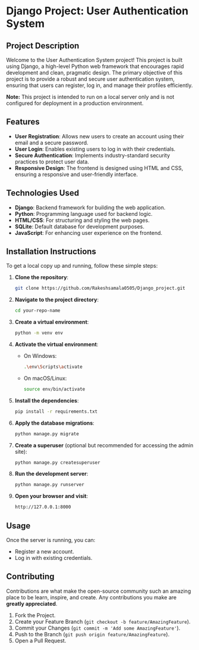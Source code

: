 # Django Project: User Authentication System

## Project Description

Welcome to the User Authentication System project! This project is built using Django, a high-level Python web framework that encourages rapid development and clean, pragmatic design. The primary objective of this project is to provide a robust and secure user authentication system, ensuring that users can register, log in, and manage their profiles efficiently.

**Note:** This project is intended to run on a local server only and is not configured for deployment in a production environment.

## Features

- **User Registration**: Allows new users to create an account using their email and a secure password.
- **User Login**: Enables existing users to log in with their credentials.
- **Secure Authentication**: Implements industry-standard security practices to protect user data.
- **Responsive Design**: The frontend is designed using HTML and CSS, ensuring a responsive and user-friendly interface.

## Technologies Used

- **Django**: Backend framework for building the web application.
- **Python**: Programming language used for backend logic.
- **HTML/CSS**: For structuring and styling the web pages.
- **SQLite**: Default database for development purposes.
- **JavaScript**: For enhancing user experience on the frontend.

## Installation Instructions

To get a local copy up and running, follow these simple steps:

1. **Clone the repository**:
    ```sh
    git clone https://github.com/Rakeshsamala0505/Django_project.git
    ```

2. **Navigate to the project directory**:
    ```sh
    cd your-repo-name
    ```

3. **Create a virtual environment**:
    ```sh
    python -m venv env
    ```

4. **Activate the virtual environment**:
    - On Windows:
        ```sh
        .\env\Scripts\activate
        ```
    - On macOS/Linux:
        ```sh
        source env/bin/activate
        ```

5. **Install the dependencies**:
    ```sh
    pip install -r requirements.txt
    ```

6. **Apply the database migrations**:
    ```sh
    python manage.py migrate
    ```

7. **Create a superuser** (optional but recommended for accessing the admin site):
    ```sh
    python manage.py createsuperuser
    ```

8. **Run the development server**:
    ```sh
    python manage.py runserver
    ```

9. **Open your browser and visit**:
    ```sh
    http://127.0.0.1:8000
    ```

## Usage

Once the server is running, you can:

- Register a new account.
- Log in with existing credentials.

## Contributing

Contributions are what make the open-source community such an amazing place to be learn, inspire, and create. Any contributions you make are **greatly appreciated**.

1. Fork the Project.
2. Create your Feature Branch (`git checkout -b feature/AmazingFeature`).
3. Commit your Changes (`git commit -m 'Add some AmazingFeature'`).
4. Push to the Branch (`git push origin feature/AmazingFeature`).
5. Open a Pull Request.

